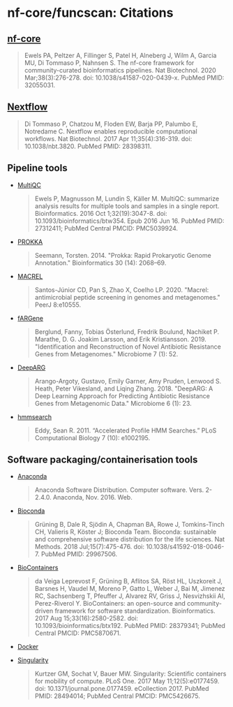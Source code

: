 # nf-core/funcscan: Citations

## [nf-core](https://pubmed.ncbi.nlm.nih.gov/32055031/)

> Ewels PA, Peltzer A, Fillinger S, Patel H, Alneberg J, Wilm A, Garcia MU, Di Tommaso P, Nahnsen S. The nf-core framework for community-curated bioinformatics pipelines. Nat Biotechnol. 2020 Mar;38(3):276-278. doi: 10.1038/s41587-020-0439-x. PubMed PMID: 32055031.

## [Nextflow](https://pubmed.ncbi.nlm.nih.gov/28398311/)

> Di Tommaso P, Chatzou M, Floden EW, Barja PP, Palumbo E, Notredame C. Nextflow enables reproducible computational workflows. Nat Biotechnol. 2017 Apr 11;35(4):316-319. doi: 10.1038/nbt.3820. PubMed PMID: 28398311.

## Pipeline tools

- [MultiQC](https://pubmed.ncbi.nlm.nih.gov/27312411/)
  > Ewels P, Magnusson M, Lundin S, Käller M. MultiQC: summarize analysis results for multiple tools and samples in a single report. Bioinformatics. 2016 Oct 1;32(19):3047-8. doi: 10.1093/bioinformatics/btw354. Epub 2016 Jun 16. PubMed PMID: 27312411; PubMed Central PMCID: PMC5039924.

* [PROKKA](https://doi.org/10.1093/bioinformatics/btu153)

  > Seemann, Torsten. 2014. "Prokka: Rapid Prokaryotic Genome Annotation." Bioinformatics 30 (14): 2068–69.

* [MACREL](https://doi.org/10.7717/peerj.10555)

  > Santos-Júnior CD, Pan S, Zhao X, Coelho LP. 2020. "Macrel: antimicrobial peptide screening in genomes and metagenomes." PeerJ 8:e10555.

* [fARGene](https://doi.org/10.1186/s40168-019-0670-1)

  > Berglund, Fanny, Tobias Österlund, Fredrik Boulund, Nachiket P. Marathe, D. G. Joakim Larsson, and Erik Kristiansson. 2019. "Identification and Reconstruction of Novel Antibiotic Resistance Genes from Metagenomes." Microbiome 7 (1): 52.

* [DeepARG](https://doi.org/10.1186/s40168-018-0401-z)

  > Arango-Argoty, Gustavo, Emily Garner, Amy Pruden, Lenwood S. Heath, Peter Vikesland, and Liqing Zhang. 2018. "DeepARG: A Deep Learning Approach for Predicting Antibiotic Resistance Genes from Metagenomic Data." Microbiome 6 (1): 23.

* [hmmsearch](https://doi.org/10.1371/journal.pcbi.1002195.)
  > Eddy, Sean R. 2011. “Accelerated Profile HMM Searches.” PLoS Computational Biology 7 (10): e1002195.

## Software packaging/containerisation tools

- [Anaconda](https://anaconda.com)

  > Anaconda Software Distribution. Computer software. Vers. 2-2.4.0. Anaconda, Nov. 2016. Web.

- [Bioconda](https://pubmed.ncbi.nlm.nih.gov/29967506/)

  > Grüning B, Dale R, Sjödin A, Chapman BA, Rowe J, Tomkins-Tinch CH, Valieris R, Köster J; Bioconda Team. Bioconda: sustainable and comprehensive software distribution for the life sciences. Nat Methods. 2018 Jul;15(7):475-476. doi: 10.1038/s41592-018-0046-7. PubMed PMID: 29967506.

- [BioContainers](https://pubmed.ncbi.nlm.nih.gov/28379341/)

  > da Veiga Leprevost F, Grüning B, Aflitos SA, Röst HL, Uszkoreit J, Barsnes H, Vaudel M, Moreno P, Gatto L, Weber J, Bai M, Jimenez RC, Sachsenberg T, Pfeuffer J, Alvarez RV, Griss J, Nesvizhskii AI, Perez-Riverol Y. BioContainers: an open-source and community-driven framework for software standardization. Bioinformatics. 2017 Aug 15;33(16):2580-2582. doi: 10.1093/bioinformatics/btx192. PubMed PMID: 28379341; PubMed Central PMCID: PMC5870671.

- [Docker](https://dl.acm.org/doi/10.5555/2600239.2600241)

- [Singularity](https://pubmed.ncbi.nlm.nih.gov/28494014/)
  > Kurtzer GM, Sochat V, Bauer MW. Singularity: Scientific containers for mobility of compute. PLoS One. 2017 May 11;12(5):e0177459. doi: 10.1371/journal.pone.0177459. eCollection 2017. PubMed PMID: 28494014; PubMed Central PMCID: PMC5426675.
